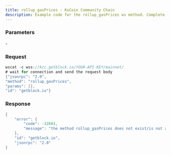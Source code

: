 ```yaml
---
title: rollup_gasPrices - KuCoin Community Chain
description: Example code for the rollup_gasPrices ws method. Сomplete guide on how to use rollup_gasPrices ws in GetBlock.io Web3 documentation.
---
```


### Parameters


\-

### Request

``` java
wscat -c wss://kcc.getblock.io/YOUR-API-KEY/mainnet/ 
# wait for connection and send the request body 
{"jsonrpc": "2.0",
"method": "rollup_gasPrices",
"params": [],
"id": "getblock.io"}
```

###  Response

``` java
{
    "error": {
        "code": -32601,
        "message": "the method rollup_gasPrices does not exist/is not available"
    },
    "id": "getblock.io",
    "jsonrpc": "2.0"
}
```

